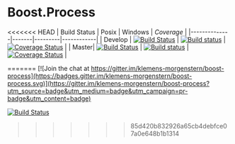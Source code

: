 Boost.Process
=============

<<<<<<< HEAD
| Build Status | Posix | Windows | *Coverage* |
|--------------|-------|---------|------------|
| Develop      | [![Build Status](https://travis-ci.org/klemens-morgenstern/boost-process.svg?branch=develop)](https://travis-ci.org/klemens-morgenstern/boost-process) | [![Build status](https://ci.appveyor.com/api/projects/status/peup7e6m0e1bb5ba/branch/develop?svg=true)](https://ci.appveyor.com/project/klemens-morgenstern/boost-process/branch/develop) | [![Coverage Status](https://coveralls.io/repos/github/klemens-morgenstern/boost-process/badge.svg?branch=develop)](https://coveralls.io/github/klemens-morgenstern/boost-process?branch=develop) |
| Master| [![Build Status](https://travis-ci.org/klemens-morgenstern/boost-process.svg?branch=master)](https://travis-ci.org/klemens-morgenstern/boost-process)  | [![Build status](https://ci.appveyor.com/api/projects/status/peup7e6m0e1bb5ba/branch/master?svg=true)](https://ci.appveyor.com/project/klemens-morgenstern/boost-process/branch/master) | [![Coverage Status](https://coveralls.io/repos/github/klemens-morgenstern/boost-process/badge.svg?branch=master)](https://coveralls.io/github/klemens-morgenstern/boost-process?branch=master)   |

=======
[![Join the chat at https://gitter.im/klemens-morgenstern/boost-process](https://badges.gitter.im/klemens-morgenstern/boost-process.svg)](https://gitter.im/klemens-morgenstern/boost-process?utm_source=badge&utm_medium=badge&utm_campaign=pr-badge&utm_content=badge)

[![Build Status](https://travis-ci.org/BorisSchaeling/boost-process.svg?branch=master)](https://travis-ci.org/BorisSchaeling/boost-process)
>>>>>>> 85d420b832926a65cb4debfce07a0e648b1b1314
